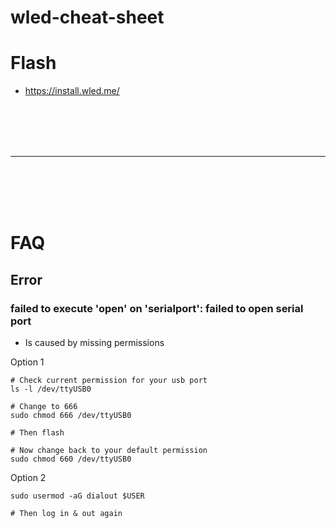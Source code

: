 # wled-cheat-sheet






# Flash
- https://install.wled.me/







<br><br>
<br><br>
___
<br><br>
<br><br>



# FAQ

## Error

### failed to execute 'open' on 'serialport': failed to open serial port
- Is caused by missing permissions

Option 1
```
# Check current permission for your usb port
ls -l /dev/ttyUSB0

# Change to 666
sudo chmod 666 /dev/ttyUSB0

# Then flash

# Now change back to your default permission
sudo chmod 660 /dev/ttyUSB0
```

Option 2
```shell
sudo usermod -aG dialout $USER

# Then log in & out again
```
